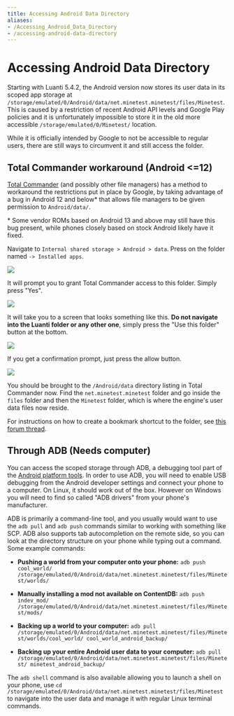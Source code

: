 ```yaml
---
title: Accessing Android Data Directory
aliases:
- /Accessing_Android_Data_Directory
- /accessing-android-data-directory
---
```


# Accessing Android Data Directory
Starting with Luanti 5.4.2, the Android version now stores its user data in its scoped app storage at `/storage/emulated/0/Android/data/net.minetest.minetest/files/Minetest`. This is caused by a restriction of recent Android API levels and Google Play policies and it is unfortunately impossible to store it in the old more accessible `/storage/emulated/0/Minetest/` location.

While it is officially intended by Google to not be accessible to regular users, there are still ways to circumvent it and still access the folder.

## Total Commander workaround (Android <=12)
[Total Commander](https://play.google.com/store/apps/details?id=com.ghisler.android.TotalCommander) (and possibly other file managers) has a method to workaround the restrictions put in place by Google, by taking advantage of a bug in Android 12 and below* that allows file managers to be given permission to `Android/data/`.

\* Some vendor ROMs based on Android 13 and above may still have this bug present, while phones closely based on stock Android likely have it fixed.

Navigate to `Internal shared storage > Android > data`. Press on the folder named `-> Installed apps`.

![](/images/accessing_android_data/tc_1.webp)

It will prompt you to grant Total Commander access to this folder. Simply press "Yes".

![](/images/accessing_android_data/tc_2.webp)

It will take you to a screen that looks something like this. **Do not navigate into the Luanti folder or any other one**, simply press the "Use this folder" button at the bottom.

![](/images/accessing_android_data/tc_3.webp)

If you get a confirmation prompt, just press the allow button.

![](/images/accessing_android_data/tc_4.webp)

You should be brought to the `/Android/data` directory listing in Total Commander now. Find the `net.minetest.minetest` folder and go inside the `files` folder and then the `Minetest` folder, which is where the engine's user data files now reside.

For instructions on how to create a bookmark shortcut to the folder, see [this forum thread](https://forum.luanti.org/viewtopic.php?f=18&t=27684).

## Through ADB (Needs computer)
You can access the scoped storage through ADB, a debugging tool part of the [Android platform tools](https://developer.android.com/studio/releases/platform-tools). In order to use ADB, you will need to enable USB debugging from the Android developer settings and connect your phone to a computer. On Linux, it should work out of the box. However on Windows you will need to find so called "ADB drivers" from your phone's manufacturer.

ADB is primarily a command-line tool, and you usually would want to use the `adb pull` and `adb push` commands similar to working with something like SCP. ADB also supports tab autocompletion on the remote side, so you can look at the directory structure on your phone while typing out a command. Some example commands:

* **Pushing a world from your computer onto your phone:** `adb push cool_world/ /storage/emulated/0/Android/data/net.minetest.minetest/files/Minetest/worlds/`

* **Manually installing a mod not available on ContentDB:** `adb push indev_mod/ /storage/emulated/0/Android/data/net.minetest.minetest/files/Minetest/mods/`

* **Backing up a world to your computer:** `adb pull /storage/emulated/0/Android/data/net.minetest.minetest/files/Minetest/worlds/cool_world/ cool_world_android_backup/`

* **Backing up your entire Android user data to your computer:** `adb pull /storage/emulated/0/Android/data/net.minetest.minetest/files/Minetest/ minetest_android_backup/`

The `adb shell` command is also available allowing you to launch a shell on your phone, use `cd /storage/emulated/0/Android/data/net.minetest.minetest/files/Minetest` to navigate into the user data and manage it with regular Linux terminal commands.
